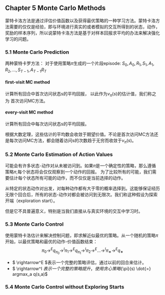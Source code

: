 ## Chapter 5 Monte Carlo Methods
蒙特卡洛方法是通过评估价值函数以及获得最优策略的一种学习方法。蒙特卡洛方法需要的仅仅是经验，即与环境进行真实的或者模拟的交互所得到的状态，动作，奖励的样本序列，所以说蒙特卡洛方法是基于对样本回报求平均的办法来解决强化学习的问题。

### 5.1 Monte Carlo Prediction
两种蒙特卡罗方法：
对于使用策略$\pi$生成的一个片段episode:
$S_0, A_0, R_1, S_1, A_1, R_2, ...,S_{T-1}, A_{T-1} R_T$
#### first-visit MC method
计算所有回合中首次访问状态s的平均回报， 以此作为$v_{\pi}(s)$的估计值，我们称之为 首次访问MC方法。
#### every-visit MC method
计算所有回合中每次访问状态s的平均回报。

根据大数定理，这些估计的平均数会收敛于期望价值。不论是首次访问MC方法还是每次访问MC方法，都会随着访问s的次数趋于无穷而收敛于$v_{\pi}(s)$。

### 5.2 Monte Carlo Estimation of Action Values
可能会有许多状态-动作对从未被访问到。如果$\pi$是一个确定性的策略，那么遵循策略$\pi$,每个状态将会仅仅观察到一个动作的回报。 为了比较所有的可能，我们需要估计每个状态所有可能的动作，而不仅仅是当前选择的动作。

从特定的状态动作对出发，对每种动作都有大于零的概率选择到。这能够保证经历无限个回合后，所有的状态-动作对都会被访问到无限次。我们称这种假设为探索开端（exploration start）。

但是它不具普遍意义，特别是当我们直接从与真实环境的交互中学习时。

### 5.3 Monte Carlo Control
使用蒙特卡洛估计来解决控制问题，即求解近似最优的策略。从一个随机的策略$\pi$开始，以最优策略和最优的动作-价值函数结束：
$$ {\pi}_0 \rightarrow^E q_{π_0} \rightarrow^I {\pi}_1 \rightarrow^E q_{π_1} \rightarrow^I {\pi}_2 \rightarrow^E ... \rightarrow^I {\pi}_∗ \rightarrow^E q_∗ $$
* $ \rightarrow^E $表示一个完整的策略评估，通过以前的回合来估计。
* $ \rightarrow^I $表示一个完整的策略提升，使用贪心策略${\pi}(s) \dot{=} argmax_a q(s,a)$

### 5.4 Monte Carlo Control without Exploring Starts

